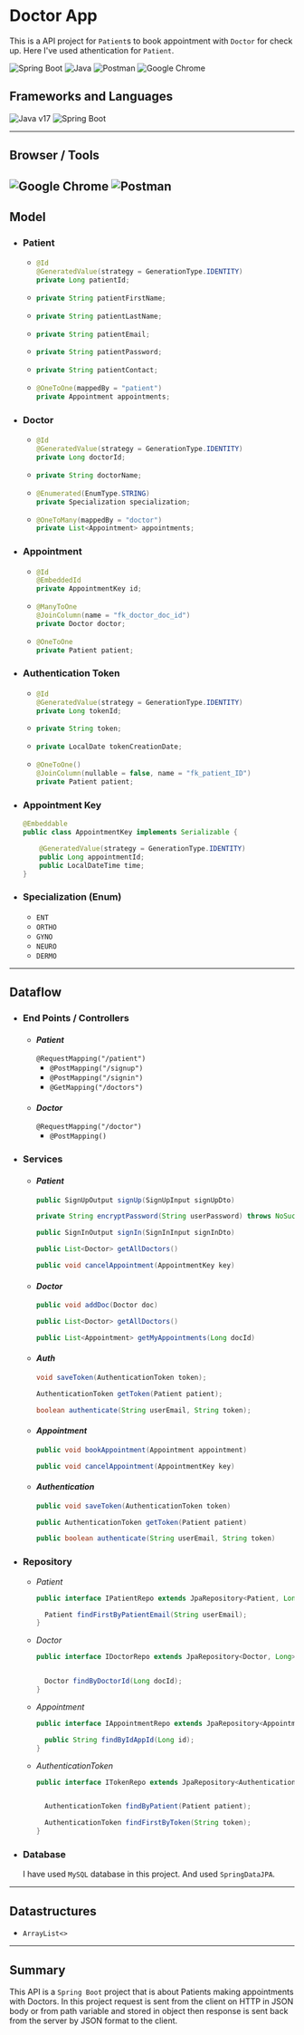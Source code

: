 # Doctor App
This is a API project for `Patient`s to book appointment with `Doctor` for check up. Here I've used athentication for `Patient`.

![Spring Boot](https://img.shields.io/badge/Spring_Boot-F2F4F9?style=for-the-badge&logo=spring-boot "Spring Boot") ![Java](https://img.shields.io/badge/java-%23ED8B00.svg?style=for-the-badge&logo=openjdk&logoColor=white "Java") ![Postman](https://img.shields.io/badge/Postman-FF6C37?style=for-the-badge&logo=postman&logoColor=white "Postman") ![Google Chrome](https://img.shields.io/badge/Google%20Chrome-4285F4?style=for-the-badge&logo=GoogleChrome&logoColor=white "Google Chrome")

## Frameworks and Languages
![Java v17](https://img.shields.io/badge/Java-v17-green "Java 17") ![Spring Boot](https://img.shields.io/badge/Spring%20Boot-v3.0.6-brightgreen "Spring Boot v3.0.6")

---
## Browser / Tools
![Google Chrome](https://img.shields.io/badge/Google%20Chrome-v112.0.5615.138-yellow "Google Chrome") ![Postman](https://img.shields.io/badge/Postman-v10.13.0-orange "Postman")
---

## Model
- ### Patient
    - ```java
      @Id
      @GeneratedValue(strategy = GenerationType.IDENTITY)
      private Long patientId;
      ```
    - ```java
      private String patientFirstName;
      ```
    - ```java
      private String patientLastName;
      ```
    - ```java
      private String patientEmail;
      ```
    - ```java
      private String patientPassword;
      ```
    - ```java
      private String patientContact;
      ```
    - ```java
      @OneToOne(mappedBy = "patient")
      private Appointment appointments;
      ```
- ### Doctor
    - ```java
      @Id
      @GeneratedValue(strategy = GenerationType.IDENTITY)
      private Long doctorId;
      ```
    - ```java
      private String doctorName;
      ```
    - ```java
      @Enumerated(EnumType.STRING)
      private Specialization specialization;
      ```
    - ```java
      @OneToMany(mappedBy = "doctor")
      private List<Appointment> appointments;
      ```
- ### Appointment
    - ```java
      @Id
      @EmbeddedId
      private AppointmentKey id;
      ```
    - ```java
      @ManyToOne
      @JoinColumn(name = "fk_doctor_doc_id")
      private Doctor doctor;
      ```
    - ```java
      @OneToOne
      private Patient patient;
      ```
- ### Authentication Token
    - ```java
      @Id
      @GeneratedValue(strategy = GenerationType.IDENTITY)
      private Long tokenId;
      ```
    - ```java
      private String token;
      ```
    - ```java
      private LocalDate tokenCreationDate;
      ```
    - ```java
      @OneToOne()
      @JoinColumn(nullable = false, name = "fk_patient_ID")
      private Patient patient;
      ```
- ### Appointment Key
    ```java
    @Embeddable
    public class AppointmentKey implements Serializable {

        @GeneratedValue(strategy = GenerationType.IDENTITY)
        public Long appointmentId;
        public LocalDateTime time;
    }
    ```
- ### Specialization (Enum)
    - `ENT`
    - `ORTHO`
    - `GYNO`
    - `NEURO`
    - `DERMO`
---
## Dataflow
- ### End Points / Controllers
  - #### _Patient_
    `@RequestMapping("/patient")`
    - `@PostMapping("/signup")`
    - `@PostMapping("/signin")`
    - `@GetMapping("/doctors")`
  - #### _Doctor_
    `@RequestMapping("/doctor")`
    - `@PostMapping()`
- ### Services
  - #### _Patient_
    ```java
    public SignUpOutput signUp(SignUpInput signUpDto)
    ```
    ```java
    private String encryptPassword(String userPassword) throws NoSuchAlgorithmException
    ```
    ```java
    public SignInOutput signIn(SignInInput signInDto)
    ```
    ```java
    public List<Doctor> getAllDoctors()
    ```
    ```java
    public void cancelAppointment(AppointmentKey key)
    ```
  - #### _Doctor_
    ```java
    public void addDoc(Doctor doc)
    ```
    ```java
    public List<Doctor> getAllDoctors()
    ```
    ```java
    public List<Appointment> getMyAppointments(Long docId)
    ```
  - #### _Auth_
    ```java
    void saveToken(AuthenticationToken token);
    ```
    ```java
    AuthenticationToken getToken(Patient patient);
    ```
    ```java
    boolean authenticate(String userEmail, String token);
    ```
  - #### _Appointment_
    ```java
    public void bookAppointment(Appointment appointment)
    ```
    ```java
    public void cancelAppointment(AppointmentKey key)
    ```
  - #### _Authentication_
    ```java
    public void saveToken(AuthenticationToken token)
    ```
    ```java
    public AuthenticationToken getToken(Patient patient)
    ```
    ```java
    public boolean authenticate(String userEmail, String token)
    ```
- ### Repository
    - _Patient_
        ```java
        public interface IPatientRepo extends JpaRepository<Patient, Long> {

          Patient findFirstByPatientEmail(String userEmail);
        }
        ```
    - _Doctor_
        ```java
        public interface IDoctorRepo extends JpaRepository<Doctor, Long> {


          Doctor findByDoctorId(Long docId);
        }
        ```
    - _Appointment_
        ```java
        public interface IAppointmentRepo extends JpaRepository<Appointment, AppointmentKey> {

          public String findByIdAppId(Long id);
        }
        ```
    - _AuthenticationToken_
        ```java
        public interface ITokenRepo extends JpaRepository<AuthenticationToken, Long> {


          AuthenticationToken findByPatient(Patient patient);

          AuthenticationToken findFirstByToken(String token);
        }
        ```
- ### Database
    I have used `MySQL` database in this project. And used `SpringDataJPA`.
---
## Datastructures
- `ArrayList<>`
---
## Summary
This API is a `Spring Boot` project that is about Patients making appointments with Doctors. In this project request is sent from the client on HTTP in JSON body or from path variable and stored in object then response is sent back from the server by JSON format to the client.

